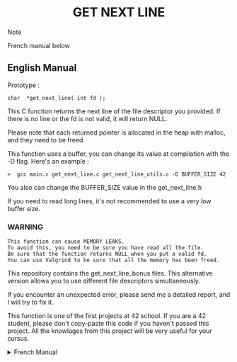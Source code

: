 <h1 align="center">
	GET NEXT LINE
</h1>

> [!NOTE]
> French manual below

## English Manual

Prototype :

```
char  *get_next_line( int fd );
```

This C function returns the next line of the file descriptor you provided.
If there is no line or the fd is not valid, it will return NULL.

Please note that each returned pointer is allocated in the heap with malloc, and they need to be freed.

This function uses a buffer, you can change its value at compilation with the -D flag. Here's an example :

```
>  gcc main.c get_next_line.c get_next_line_utils.c -D BUFFER_SIZE 42
```

You also can change the BUFFER_SIZE value in the get_next_line.h

If you need to read long lines, it's not recommended to use a very low buffer size.

### WARNING

	This function can cause MEMORY LEAKS.
	To avoid this, you need to be sure you have read all the file.
	Be sure that the function returns NULL when you put a valid fd.
	You can use Valgrind to be sure that all the memory has been freed.


This repository contains the get_next_line_bonus files.
This alternative version allows you to use different file descriptors simultaneously.

If you encounter an unexpected error, please send me a detailed report, and I will try to fix it.

This function is one of the first projects at 42 school.
If you are a 42 student, please don't copy-paste this code if you haven't passed this project.
All the knowlages from this project will be very useful for your cursus.
<details>
<summary>French Manual</summary>

Prototype :

```
char  *get_next_line( int fd );
```

Cette fonction retourne un pointeur contenant la prochaine ligne du descripteur de fichier passé en paramètre.
Si il n'y a pas de ligne ou que le descripteur de fichier n'est pas valide, la fonction retournera NULL.

Chaque pointeur retourné par la fonction sera alloué dans la mémoire de tas (heap) avec malloc, il faudra libérer chaque pointeur avec la fonction free.

Cette fonction utilise une réserve, vous pouvez changer le nombre de caractères en réserve à la compilation avec l'option -D. Voici un exemple :

```
>  gcc main.c get_next_line.c get_next_line_utils.c -D BUFFER_SIZE 42
```

Vous pouvez aussi changer la valeur "BUFFER_SIZE" directement dans get_next_line.h

Si vous avez besoin de lire de longues lignes, il n'est pas recommandé d'avoir "BUFFER_SIZE" très bas.

### ATTENTION

	Cette fonction peut causer des FUITES MEMOIRES.
	Pour éviter cela, soyez sûr de lire l'intégralité du fichier.
	Un descripteur de fichier valide retournant NULL permet de s'assurer que la fonction a libéré la mémoire.
	Vous pouvez utiliser Valgrind afin d'être sûr que toute la mémoire allouée a bien été libérée.


Ce projet contient les fichiers de get_next_line_bonus.
Cette version alternative permet d'utiliser la fonction avec différents descripteurs de fichier en même temps.

Si vous rencontrez une erreur inattendue, merci de m'envoyer un rapport détaillé du problème. J'essaierai de le régler.

Cette fonction est l'un des premiers projets de l'école 42.
Si vous êtes étudiant.e à l'école 42, ne vous contentez pas de copier-coller le code sans être capable de le refaire de vous-même.
Toutes les connaissances de ce projet seront très utiles pour la suite de votre cursus.
</details>
